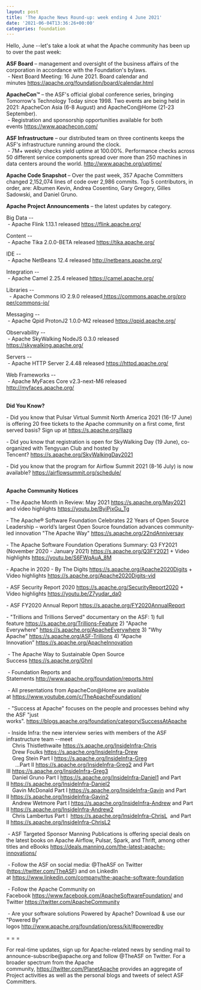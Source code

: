 ```yaml
---
layout: post
title: 'The Apache News Round-up: week ending 4 June 2021'
date: '2021-06-04T13:36:26+00:00'
categories: foundation
---
```

<p></p><p>Hello, June --let's take a look at what the Apache community has been up to over the past week:</p><p><span style="font-weight: 700;">ASF Board</span>&nbsp;– management and oversight of the business affairs of the corporation in accordance with the Foundation's bylaws.<br>&nbsp;- Next Board Meeting: 16 June 2021. Board calendar and minutes&nbsp;<a href="https://apache.org/foundation/board/calendar.html" target="_blank">https://apache.org/foundation/board/calendar.html</a><br></p><p></p><p><span style="font-weight: 700;">ApacheCon™</span>&nbsp;– the ASF's official global conference series, bringing Tomorrow's Technology Today since 1998. Two events are being held in 2021: ApacheCon Asia (6-8 August) and ApacheCon@Home (21-23 September).<br>&nbsp;- Registration and sponsorship opportunities available for both events&nbsp;<a href="https://www.apachecon.com/" target="_blank">https://www.apachecon.com/</a><br></p><p><span style="font-weight: 700;">ASF Infrastructure</span>&nbsp;– our distributed team on three continents keeps the ASF's infrastructure running around the clock.<br>&nbsp;- 7M+ weekly checks yield uptime at 100.00%. Performance checks across 50 different service components spread over more than 250 machines in data centers around the world.&nbsp;<a href="http://www.apache.org/uptime/" target="_blank">http://www.apache.org/uptime/</a><br></p><p><span style="font-weight: 700;">Apache Code Snapshot&nbsp;</span>– Over the past week, 357 Apache Committers changed 2,152,074 lines of code over 2,986 commits. Top 5 contributors, in order, are: Albumen Kevin, Andrea Cosentino, Gary Gregory, Gilles Sadowski, and Daniel Gruno.&nbsp; &nbsp; &nbsp; <br></p><p><span style="font-weight: 700;">Apache Project Announcements</span>&nbsp;– the latest updates by category.</p>Big Data --<br>&nbsp;- Apache <span class="il">Flink</span> 1.13.1 released <a href="https://flink.apache.org/" rel="noreferrer" target="_blank" data-saferedirecturl="https://www.google.com/url?q=https://flink.apache.org/&amp;source=gmail&amp;ust=1622899291524000&amp;usg=AFQjCNHQCnS62ZQ-jj6Z65DHJYDzTox-wQ">https://<span class="il">flink</span>.apache.org/</a><p></p><p>Content --<br>&nbsp;- Apache <span class="il">Tika</span> 2.0.0-BETA released <a href="https://tika.apache.org/" rel="noreferrer" target="_blank" data-saferedirecturl="https://www.google.com/url?q=https://tika.apache.org/&amp;source=gmail&amp;ust=1622899517667000&amp;usg=AFQjCNFdcSgFLiBU20v_SoUufvvJuWRftg">https://<span class="il">tika</span>.apache.org/</a></p><p>IDE --<br>&nbsp;- Apache <span class="il">NetBeans</span> 12.4 released <a href="http://netbeans.apache.org/" rel="noreferrer" target="_blank" data-saferedirecturl="https://www.google.com/url?q=http://netbeans.apache.org/&amp;source=gmail&amp;ust=1622899441449000&amp;usg=AFQjCNFmB8VQubUeo-vPNBnMlow_oFU6LA">http://<span class="il">netbeans</span>.apache.org/</a></p><p>Integration --<br>&nbsp;- Apache <span class="il">Camel</span> 2.25.4 released <a href="https://camel.apache.org/" rel="noreferrer" target="_blank" data-saferedirecturl="https://www.google.com/url?q=https://camel.apache.org/&amp;source=gmail&amp;ust=1622899291524000&amp;usg=AFQjCNE9vzxqMAPRvMzdcdh5wp1km91tnA">https://<span class="il">camel</span>.apache.org/</a></p><p>Libraries --<br>&nbsp; - Apache <span class="il">Commons</span> <span class="il">IO</span> 2.9.0 released<a href="https://commons.apache.org/proper/commons-io/" rel="noreferrer" target="_blank" data-saferedirecturl="https://www.google.com/url?q=https://commons.apache.org/proper/commons-io/&amp;source=gmail&amp;ust=1622899822201000&amp;usg=AFQjCNE8A0lsQAK0ztOem3nsZ8PmACG82A"> https://<span class="il">commons</span>.apache.org/pro<wbr>per/<span class="il">commons</span>-<span class="il">io</span>/</a></p><p>Messaging --<br>&nbsp;- Apache Qpid ProtonJ2 1.0.0-M2 released <a href="https://qpid.apache.org/" rel="noreferrer" target="_blank" data-saferedirecturl="https://www.google.com/url?q=https://qpid.apache.org/&amp;source=gmail&amp;ust=1622899281679000&amp;usg=AFQjCNGDxhtfrOaZ3sSXjJzFsufGkyph8w">https://<span class="il">qpid</span>.apache.org/</a></p><p>Observability --<br>&nbsp;- Apache <span class="il">SkyWalking</span> NodeJS 0.3.0 released <a href="https://skywalking.apache.org/" rel="noreferrer" target="_blank" data-saferedirecturl="https://www.google.com/url?q=https://skywalking.apache.org/&amp;source=gmail&amp;ust=1622899283396000&amp;usg=AFQjCNFp4O1QDaFvFpJy4yhYk29nKTfa0Q">https://<span class="il">skywalking</span>.apache.org/</a></p><p>Servers --<br>&nbsp;- Apache HTTP Server 2.4.48 released <a href="https://httpd.apache.org/" target="_blank">https://httpd.apache.org/</a></p><p>Web Frameworks --<br>&nbsp;- Apache <span class="il">MyFaces</span> Core v2.3-next-M6 released <a href="http://myfaces.apache.org/" rel="noreferrer" target="_blank" data-saferedirecturl="https://www.google.com/url?q=http://myfaces.apache.org/&amp;source=gmail&amp;ust=1622899285455000&amp;usg=AFQjCNFO_UD-g8wbs7NioRSJ7HoWXB7h2g">http://<span class="il">myfaces</span>.apache.org/</a><br><br></p><p></p><p></p><p></p><p></p><p><span style="font-weight: 700;">Did You Know?</span></p><p></p><p>- Did you know that Pulsar Virtual Summit North America 2021 (16-17 June) is offering 20 free tickets to the Apache community on a first come, first served basis? Sign up at <a href="https://s.apache.org/llazg" target="_blank">https://s.apache.org/llazg</a></p><p>- Did you know that registration is open for SkyWalking Day (19 June), co-organized with&nbsp;Tengyuan Club and hosted by Tencent?&nbsp;<a href="https://s.apache.org/SkyWalkingDay2021" target="_blank">https://s.apache.org/SkyWalkingDay2021</a></p><p>- Did you know that the program for Airflow Summit 2021 (8-16 July) is now available? <a href="https://airflowsummit.org/schedule/" target="_blank">https://airflowsummit.org/schedule/</a>&nbsp;</p><p><span style="font-weight: 700;"><br>Apache Community Notices</span><br></p><p>- The Apache Month in Review: May 2021&nbsp;<a href="https://s.apache.org/May2021" target="_blank">https://s.apache.org/May2021</a> and video highlights&nbsp;<a href="https://youtu.be/ByiPjxGu_Tg" target="_blank">https://youtu.be/ByiPjxGu_Tg</a></p><p>- The&nbsp;<span class="il">Apache</span>® Software Foundation Celebrates 22 Years of Open Source Leadership – world’<span class="il">s</span>&nbsp;largest Open Source foundation advances community-led innovation "The<span class="il">&nbsp;Apache</span>&nbsp;Way"&nbsp;<a href="https://s.apache.org/22ndAnniversay" target="_blank">https://s.apache.org/22ndAnniversay</a></p><p>- The&nbsp;<span class="il">Apache</span>&nbsp;Software Foundation Operations Summary: Q3 FY2021 (November 2020 - January 2021)&nbsp;<a href="https://s.apache.org/Q3FY2021" target="_blank">https://s.apache.org/Q3FY2021</a>&nbsp;+ Video highlights&nbsp;<a href="https://youtu.be/S6FWqAuA_8M" target="_blank">https://youtu.be/S6FWqAuA_8M</a></p><p>- Apache in 2020 - By The Digits&nbsp;<font color="#337ab7"><a href="https://s.apache.org/Apache2020Digits" target="_blank">https://s.apache.org/Apache2020Digits</a>&nbsp;</font>+ Video highlights&nbsp;<a href="https://s.apache.org/Apache2020Digits-vid" target="_blank">https://s.apache.org/Apache2020Digits-vid</a></p><p>- ASF Security Report 2020&nbsp;<a href="https://s.apache.org/SecurityReport2020" target="_blank">https://s.apache.org/SecurityReport2020</a>&nbsp;+ Video highlights&nbsp;<a href="https://youtu.be/Z7yudar_da0" rel="noreferrer" target="_blank" data-saferedirecturl="https://www.google.com/url?q=https://youtu.be/Z7yudar_da0&amp;source=gmail&amp;ust=1614320952600000&amp;usg=AFQjCNGAfKh6FsJX7CJ5hQqcOInb2wpTdg">https://youtu.be/Z7yudar_da0</a></p><p>- ASF FY2020 Annual Report&nbsp;<a href="https://s.apache.org/FY2020AnnualReport" target="_blank">https://s.apache.org/FY2020AnnualReport</a><br></p><p>- "Trillions and Trillions Served" documentary on the ASF: 1) full feature&nbsp;<a href="https://s.apache.org/Trillions-Feature" target="_blank">https://s.apache.org/Trillions-Feature</a>&nbsp;2) "Apache Everywhere"&nbsp;<a href="https://s.apache.org/ApacheEverywhere" target="_blank">https://s.apache.org/ApacheEverywhere</a>&nbsp;3) "Why Apache"&nbsp;<a href="https://s.apache.org/ASF-Trillions" target="_blank">https://s.apache.org/ASF-Trillions</a>&nbsp;4)&nbsp;“Apache Innovation”&nbsp;<a href="https://s.apache.org/ApacheInnovation" target="_blank">https://s.apache.org/ApacheInnovation</a>&nbsp;</p><p>&nbsp;- The Apache Way to Sustainable Open Source Success&nbsp;<a href="https://s.apache.org/GhnI" target="_blank">https://s.apache.org/GhnI</a><br></p><p>&nbsp;- Foundation Reports and Statements&nbsp;<a href="http://www.apache.org/foundation/reports.html" target="_blank">http://www.apache.org/foundation/reports.html</a><br></p><p>&nbsp;- All presentations from ApacheCon@Home are available at&nbsp;<a href="https://www.youtube.com/c/TheApacheFoundation/" target="_blank">https://www.youtube.com/c/TheApacheFoundation/</a>&nbsp;</p><p>&nbsp;- "Success at Apache" focuses on the people and processes behind why the ASF "just works".&nbsp;<a href="https://blogs.apache.org/foundation/category/SuccessAtApache" target="_blank">https://blogs.apache.org/foundation/category/SuccessAtApache</a><br></p><div><p>&nbsp;- Inside Infra: the new interview series with members of the ASF infrastructure team --meet&nbsp;<br>&nbsp; &nbsp; Chris Thistlethwaite&nbsp;<a href="https://s.apache.org/InsideInfra-Chris" target="_blank">https://s.apache.org/InsideInfra-Chris</a><br>&nbsp; &nbsp; Drew Foulks&nbsp;<a href="https://s.apache.org/InsideInfra-Drew" rel="noreferrer" target="_blank" data-saferedirecturl="https://www.google.com/url?q=https://s.apache.org/InsideInfra-Drew&amp;source=gmail&amp;ust=1588339104628000&amp;usg=AFQjCNF9dVEn48pV7o9HBG14sP9uprU8Xw">https://s.apache.org/InsideInf<wbr>ra-Drew</a><br>&nbsp; &nbsp; Greg Stein Part I&nbsp;<a href="https://s.apache.org/InsideInfra-Greg" target="_blank">https://s.apache.org/InsideInfra-Greg</a><br>&nbsp; &nbsp; &nbsp; ...Part II&nbsp;<a href="https://s.apache.org/InsideInfra-Greg2" target="_blank">https://s.apache.org/InsideInfra-Greg2</a>&nbsp;and Part III&nbsp;<a href="https://s.apache.org/InsideInfra-Greg3" target="_blank">https://s.apache.org/InsideInfra-Greg3</a><br>&nbsp; &nbsp; Daniel Gruno Part I&nbsp;<a href="https://s.apache.org/InsideInfra-Daniel1" target="_blank">https://s.apache.org/InsideInfra-Daniel1</a>&nbsp;and Part II&nbsp;<a href="https://s.apache.org/InsideInfra-Daniel2" target="_blank">https://s.apache.org/InsideInfra-Daniel2</a><br>&nbsp;&nbsp;&nbsp; Gavin McDonald Part I&nbsp;<a href="https://s.apache.org/InsideInfra-Gavin" target="_blank">https://s.apache.org/InsideInfra-Gavin</a>&nbsp;and Part II&nbsp;<a href="https://s.apache.org/InsideInfra-Gavin2" target="_blank">https://s.apache.org/InsideInfra-Gavin2</a><br>&nbsp;&nbsp;&nbsp; Andrew Wetmore Part I&nbsp;<a href="https://s.apache.org/InsideInfra-Andrew" target="_blank">https://s.apache.org/InsideInfra-Andrew</a>&nbsp;and Part II&nbsp;<a href="https://s.apache.org/InsideInfra-Andrew2" target="_blank">https://s.apache.org/InsideInfra-Andrew2</a><br>&nbsp; &nbsp; Chris Lambertus Part I&nbsp;&nbsp;<a href="https://s.apache.org/InsideInfra-ChrisL" target="_blank">https://s.apache.org/InsideInfra-ChrisL</a>&nbsp; and Part II&nbsp;<a href="https://s.apache.org/InsideInfra-ChrisL2" target="_blank">https://s.apache.org/InsideInfra-ChrisL2</a></p></div><div><p>&nbsp;- ASF Targeted Sponsor Manning Publications is offering special deals on the latest books on Apache Airflow, Pulsar, Spark, and Thrift, among other titles and eBooks&nbsp;<a href="https://deals.manning.com/the-latest-apache-innovations/" target="_blank">https://deals.manning.com/the-latest-apache-innovations/</a></p><p>&nbsp;- Follow the ASF on social media: @TheASF on Twitter (<a href="https://twitter.com/TheASF">https://twitter.com/TheASF</a>) and on LinkedIn at&nbsp;<a href="https://www.linkedin.com/company/the-apache-software-foundation">https://www.linkedin.com/company/the-apache-software-foundation</a></p><p>&nbsp;- Follow the Apache Community on Facebook&nbsp;<a href="https://www.facebook.com/ApacheSoftwareFoundation/" target="_blank">https://www.facebook.com/ApacheSoftwareFoundation/</a>&nbsp;and Twitter&nbsp;<a href="https://twitter.com/ApacheCommunity">https://twitter.com/ApacheCommunity</a></p></div><div>&nbsp;- Are your software solutions Powered by Apache? Download &amp; use our "Powered By" logos&nbsp;<a href="http://www.apache.org/foundation/press/kit/#poweredby" target="_blank">http://www.apache.org/foundation/press/kit/#poweredby</a><br></div><p><span class="LrzXr"></span><span class="LrzXr"></span></p><div><p>= = =</p><p>For real-time updates, sign up for Apache-related news by sending mail to announce-subscribe@apache.org and follow @TheASF on Twitter. For a broader spectrum from the Apache community,&nbsp;<a href="https://twitter.com/PlanetApache">https://twitter.com/PlanetApache</a>&nbsp;provides an aggregate of Project activities as well as the personal blogs and tweets of select ASF Committers.</p></div><p style="box-sizing: border-box; margin: 0px 0px 10px;"></p><p style="box-sizing: border-box; margin: 0px 0px 10px;"></p><p style="box-sizing: border-box; margin: 0px 0px 10px;"></p><p></p>
